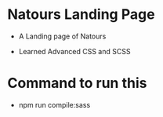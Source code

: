 # Natours Landing Page

- A Landing page of Natours

- Learned Advanced CSS and SCSS

# Command to run this

- npm run compile:sass
